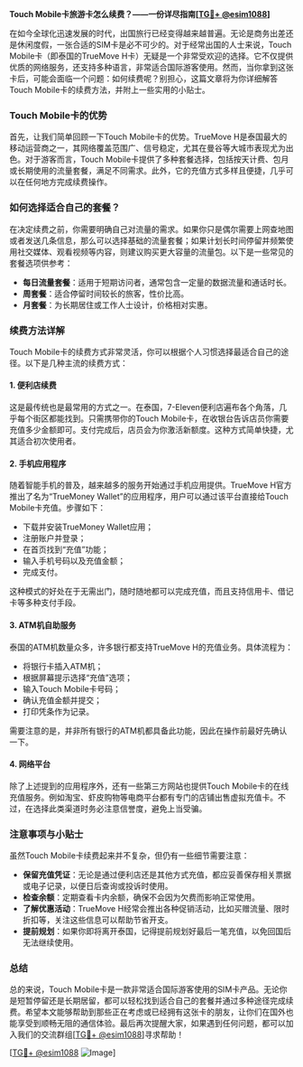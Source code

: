 **Touch Mobile卡旅游卡怎么续费？——一份详尽指南[[TG💪+ @esim1088](https://t.me/s/esim1088)]**

在如今全球化迅速发展的时代，出国旅行已经变得越来越普遍。无论是商务出差还是休闲度假，一张合适的SIM卡是必不可少的。对于经常出国的人士来说，Touch Mobile卡（即泰国的TrueMove H卡）无疑是一个非常受欢迎的选择。它不仅提供优质的网络服务，还支持多种语言，非常适合国际游客使用。然而，当你拿到这张卡后，可能会面临一个问题：如何续费呢？别担心，这篇文章将为你详细解答Touch Mobile卡的续费方法，并附上一些实用的小贴士。

### Touch Mobile卡的优势

首先，让我们简单回顾一下Touch Mobile卡的优势。TrueMove H是泰国最大的移动运营商之一，其网络覆盖范围广、信号稳定，尤其在曼谷等大城市表现尤为出色。对于游客而言，Touch Mobile卡提供了多种套餐选择，包括按天计费、包月或长期使用的流量套餐，满足不同需求。此外，它的充值方式多样且便捷，几乎可以在任何地方完成续费操作。

### 如何选择适合自己的套餐？

在决定续费之前，你需要明确自己对流量的需求。如果你只是偶尔需要上网查地图或者发送几条信息，那么可以选择基础的流量套餐；如果计划长时间停留并频繁使用社交媒体、观看视频等内容，则建议购买更大容量的流量包。以下是一些常见的套餐选项供参考：

- **每日流量套餐**：适用于短期访问者，通常包含一定量的数据流量和通话时长。
- **周套餐**：适合停留时间较长的旅客，性价比高。
- **月套餐**：为长期居住或工作人士设计，价格相对实惠。

### 续费方法详解

Touch Mobile卡的续费方式非常灵活，你可以根据个人习惯选择最适合自己的途径。以下是几种主流的续费方式：

#### 1. 便利店续费
这是最传统也是最常用的方式之一。在泰国，7-Eleven便利店遍布各个角落，几乎每个街区都能找到。只需携带你的Touch Mobile卡，在收银台告诉店员你需要充值多少金额即可。支付完成后，店员会为你激活新额度。这种方式简单快捷，尤其适合初次使用者。

#### 2. 手机应用程序
随着智能手机的普及，越来越多的服务开始通过手机应用提供。TrueMove H官方推出了名为“TrueMoney Wallet”的应用程序，用户可以通过该平台直接给Touch Mobile卡充值。步骤如下：
   - 下载并安装TrueMoney Wallet应用；
   - 注册账户并登录；
   - 在首页找到“充值”功能；
   - 输入手机号码以及充值金额；
   - 完成支付。

这种模式的好处在于无需出门，随时随地都可以完成充值，而且支持信用卡、借记卡等多种支付手段。

#### 3. ATM机自助服务
泰国的ATM机数量众多，许多银行都支持TrueMove H的充值业务。具体流程为：
   - 将银行卡插入ATM机；
   - 根据屏幕提示选择“充值”选项；
   - 输入Touch Mobile卡号码；
   - 确认充值金额并提交；
   - 打印凭条作为记录。

需要注意的是，并非所有银行的ATM机都具备此功能，因此在操作前最好先确认一下。

#### 4. 网络平台
除了上述提到的应用程序外，还有一些第三方网站也提供Touch Mobile卡的在线充值服务。例如淘宝、虾皮购物等电商平台都有专门的店铺出售虚拟充值卡。不过，在选择此类渠道时务必注意信誉度，避免上当受骗。

### 注意事项与小贴士

虽然Touch Mobile卡续费起来并不复杂，但仍有一些细节需要注意：
- **保留充值凭证**：无论是通过便利店还是其他方式充值，都应妥善保存相关票据或电子记录，以便日后查询或投诉时使用。
- **检查余额**：定期查看卡内余额，确保不会因为欠费而影响正常使用。
- **了解优惠活动**：TrueMove H经常会推出各种促销活动，比如买赠流量、限时折扣等，关注这些信息可以帮助节省开支。
- **提前规划**：如果你即将离开泰国，记得提前规划好最后一笔充值，以免回国后无法继续使用。

### 总结

总的来说，Touch Mobile卡是一款非常适合国际游客使用的SIM卡产品。无论你是短暂停留还是长期居留，都可以轻松找到适合自己的套餐并通过多种途径完成续费。希望本文能够帮助到那些正在考虑或已经拥有这张卡的朋友，让你们在国外也能享受到顺畅无阻的通信体验。最后再次提醒大家，如果遇到任何问题，都可以加入我们的交流群组[[TG💪+ @esim1088](https://t.me/s/esim1088)]寻求帮助！

[[TG💪+ @esim1088](https://t.me/s/esim1088) ![Image](https://i.postimg.cc/4NQfJmqS/Snipaste-2025-05-13-00-14-12.png)]